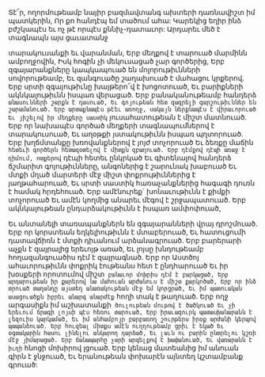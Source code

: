 
Տէ՜ր, ողորմութեամբ նայիր բազմավտանգ
ախտերի դառնավիշտ իմ պատկերին,
Որ քո հանդէպ եմ տածում ահա:
Կարեկից եղիր ինձ բժշկապէս եւ ոչ թէ որպէս
քննիչ-դատաւոր:
Արդարեւ մեծ է տագնապն այս ցաւատանջ


տարակուսանքի եւ վարանման,
Երբ մեղքով է տարուած մարմինն ամբողջովին,
Իսկ հոգին չի մեկուսացած չար գործերից,
Երբ զգայարանքները կապկապուած են
մոլորութիւնների սովորութեամբ,
Եւ զանգուածը շաղախուած է մահացու կրքերով.
Երբ սրտի զգայութիւնը խայթերո՜վ է խոցոտուած,
Եւ բարիքների ակնկալութիւնն իսպառ վերացած.
Երբ բանականութեամբ հանդերձ` անասունների
շարքն է դասուած,
Եւ գոյութեան հետ զազրելի գարշութիւններ են
շարամանուած.
Երբ արտաքնապէս թէեւ առողջ, սակայն
ներքնապէս է վիրաւորուած
Եւ յիշելով իր մեղքերը սաստիկ` յուսահատութեան
է միշտ մատնուած.
Երբ որ նախապէս գործած մեղքերի
տագնապումներով է տարակուսուած,
Եւ աղօթքի յստակութիւնն իսպառ պղտորուած.
Երբ խղճմտանքը խռովանքներով է յոյժ
տոչորուած
Եւ ձեռքը մաճին` հետեւի գործերն հետազօտելով
է միտքն զբաղուած.
Երբ դէմքով դէպի առաջ է դիմում, ոտքերով` դէպի
հետեւ ընկրկած
Եւ գիտենալով հանդերձ ճշմարիտ գոյութիւնները,
անգոներից է շարունակ խաբուած
Եւ մտքի մղած մարտերի մէջ միշտ
փոքրութիւններից է յաղթահարուած,
Եւ սրտի սաստիկ հառաչանքներից հագագի դուռն
է համակ հրդեհուած.
Երբ ամէնուրեք` խոնաւութիւնն է քիմքի
տոչորուած
Եւ ամէն կողմից անարեւ մէգով է շրջապատուած.
Երբ ակնկալութեան ընդարձակութիւնն է իսպառ
ամփոփուած,


Եւ անտանելի տառապանքներն են
զգայարանների վրայ դրոշմուած.
Երբ որ կորստեան եղկելիութիւնն է մտաբերուած,
Եւ հատուցումի դատավճիռն է մտքի դիւանում
արձանագրուած.
Երբ բարերարի աչքն է զայրալից երեւոյթ առած,
Եւ լոյսը խնդութեամբ հողազանգուածիս դէմ է
զայրագնած.
Երբ որ Աստծոյ ահաւորութիւնն փոքրիկ
էութեանս հետ է ընդհարուած
Եւ իր խօսքերի որոտումով միշտ` բանաւոր
մոխրիս դէմ է բարկացած,
Երբ արդարութեան իր քարերով նա մահուան
արժանուս է միշտ քարկոծած,
Երբ որ ինձ տրուած տաղանդը այստեղ
անառակութեան մէջ եմ կորցրած,
Եւ իմ պատուական ասացուածքն իբրեւ անարգ
անարժէք` հողի տակ է թաղուած.
Երբ ողջ արգասիքն իմ աշխատանքի` ծուլութեան
մութով է ծածկուած
Եւ չի երեւում ճրագի լոյսի պէս հեռու տարուած,
Երբ իրաւազուրկ պատասխանարանն է լեզուիս
կարկամած,
Եւ իմ անհամբոյր բարբառող շուրթերս իրօք
արժանի կերպով պապանձուած.
Երբ հուզեալ միտքս ամէն ուղղութեամբ ցրիւ է
եկած
Եւ օգտակարին հասու լինելու անկարող դարձած,
Եւ լաւն ու բարին ընտրելու կշռի մէջ յիմարացած.
Երբ ճանապարհը չարի արգելքով է խափանուած,
Եւ վառարանն է իւղի` հնոցի մոխիրով լցուած.
Երբ կենաց մատեանից իմ անուան գիրն է
ջնջուած,
Եւ երանութեան փոխարէն այնտեղ կշտամբանք
գրուած:

